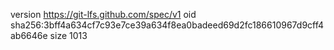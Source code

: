 version https://git-lfs.github.com/spec/v1
oid sha256:3bff4a634cf7c93e7ce39a634f8ea0badeed69d2fc186610967d9cff4ab6646e
size 1013
